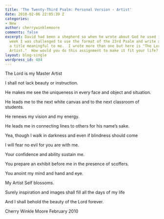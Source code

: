 ```yaml
---
title: 'The Twenty-Third Psalm: Personal Version - Artist'
date: 2010-02-06 22:05:39 Z
categories:
- New
author: cherrywinklemoore
comments: false
excerpt: David had been a shepherd so when he wrote about God he used imagery he knew.  This
  week I was challenged to use the format of the 23rd Psalm and write a version using
  a title meaningful to me.  I wrote more than one but here is "The Lord is my Master
  Artist."  How would you do this assignment to make it fit your life?
layout: blog-single
wordpress_id: 484
---
```


The Lord is my Master Artist

I shall not lack beauty or instruction.

He makes me see the uniqueness in every face and object and situation.

He leads me to the next white canvas and to the next classroom of students.

He renews my vision and my energy.

He leads me in connecting lines to others for his name’s sake.

Yea, though I walk in darkness and even if blindness should come

I will fear no evil for you are with me.

Your confidence and ability sustain me.

You prepare an exhibit before me in the presence of scoffers.

You anoint my mind and hand and eye.

My Artist Self blossoms.

Surely inspiration and images shall fill all the days of my life

And I shall behold the beauty of the Lord forever.

Cherry Winkle Moore
February 2010
